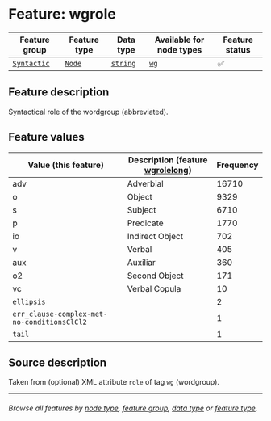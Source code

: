 # Feature: wgrole <a name="start"></a>

Feature group | Feature type | Data type | Available for node types | Feature status
---  | --- | --- | --- | ---
[`Syntactic`](featuresbygroup.md#syntactic-features) | [`Node`](featuresbyfeaturetype.md#node-features) | [`string`](featuresbydatatype.md#string-datatype)  | [`wg`](featuresbynodetype.md#word-group-nodes) | ✅

## Feature description 

Syntactical role of the wordgroup (abbreviated).

## Feature values

Value (this feature) | Description (feature [wgrolelong](wgrolelong.md#start)) | Frequency
--- |  --- | ---
adv | Adverbial | 16710
o | Object | 9329
s | Subject | 6710
p | Predicate | 1770
io | Indirect Object | 702
v | Verbal |405
aux | Auxiliar | 360
o2 | Second Object | 171
vc | Verbal Copula | 10
`ellipsis` || 2
`err_clause-complex-met-no-conditionsClCl2` || 1
`tail` || 1

## Source description

Taken from (optional) XML attribute `role` of tag `wg` (wordgroup).

---
###### *Browse all features by [node type](featuresbynodetype.md#start), [feature group](featuresbygroup.md#start), [data type](featuresbydatatype.md#start)  or [feature type](featuresbyfeaturetype.md#start).*

